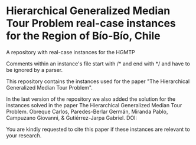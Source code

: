 # Hierarchical Generalized Median Tour Problem real-case instances for the Region of Bío-Bío, Chile

A repository with real-case instances for the HGMTP

Comments within an instance's file start with /* and end with */ and have to be ignored by a parser.

This repository contains the instances used for the paper "The Hierarchical Generalized Median Tour Problem".

In the last version of the repository we also added the solution for the instances solved in the paper The Hierarchical Generalized Median Tour Problem. Obreque Carlos, Paredes-Berlar Germán, Miranda Pablo, Campuzano Giovanni, & Gutiérrez-Jarpa Gabriel. DOI:

You are kindly requested to cite this paper if these instances are relevant to your research.
